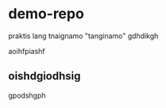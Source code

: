 # demo-repo
praktis lang tnaignamo
"tanginamo"
 gdhdikgh
 
 aoihfpiashf 
 ## oishdgiodhsig
 gpodshgph